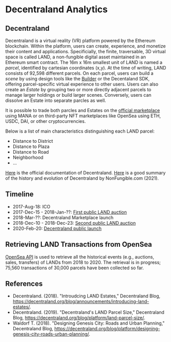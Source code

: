 # Decentraland Analytics

## Decentraland
Decentraland is a virtual reality (VR) platform powered by the Ethereum blockchain. Within the platform, users can create, experience, and monetize their content and applications. Specificially, the finite, traversable, 3D virtual space is called LAND, a non-fungible digital asset maintained in an Ethereum smart contract. The 16m x 16m smallest unit of LAND is named a _parcel_, identified by cartesian coordinates (x,y). At the time of writing, LAND consists of 92,598 different parcels. On each parcel, users can build a _scene_ by using design tools like the [Builder](https://builder.decentraland.org/) or the Decentaland SDK, offering parcel-specific virtual experience to other users. Users can also create an _Estate_ by grouping two or more directly adjacent parcels to manage larger holdings or build larger scenes. Conversely, users can dissolve an Estate into separate parcles as well.

It is possible to trade both parcles and Estates on the [official marketplace](https://market.decentraland.org/) using MANA or on third-party NFT marketplaces like OpenSea using ETH, USDC, DAI, or other cryptocurrencies.

Below is a list of main characteristics distinguishing each LAND parcel:
- Distance to District
- Distance to Plaza
- Distance to Road
- Neighborhood
- ...

[Here](https://docs.decentraland.org/decentraland/introduction/) is the official documentation of Decentraland.
[Here](https://nonfungible.com/blog/discovery-of-decentraland?utm_campaign=Weekly%20Newsletter&utm_medium=email&_hsmi=200553779&_hsenc=p2ANqtz-9qmLYq4OxVvb74c0vTQKXxIjKNx6QmgrTu_jEWgcpxIeCXBQG6twHvi2Wpc_xMnX6zVpHL9ORDqQ8u_FPl_OrF6pTq-g&utm_content=200553779&utm_source=hs_email) is a good summary of the history and evolution of Decentraland by NonFungible.com (2021).


## Timeline
- 2017-Aug-18: ICO
- 2017-Dec-15 - 2018-Jan-??: [First public LAND auction](https://medium.com/decentraland/the-terraform-event-is-around-the-corner-bdda6a2d4367)
- 2018-Mar-??: Decentraland Marketplace launch
- 2018-Dec-10 - 2018-Dec-23: [Second public LAND auction](https://decentraland.org/blog/announcements/the-decentraland-land-auction-has-started/)
- 2020-Feb-20: [Decentraland public launch](https://decentraland.org/blog/announcements/decentraland-announces-publich-launch/)


## Retrieving LAND Transactions from OpenSea
[OpenSea API](https://docs.opensea.io/reference/api-overview) is used to retrieve all the historical events (e.g., auctions, sales, transfers) of LANDs from 2018 to 2020. The retrieval is in progress; 75,560 transactions of 30,000 parcels have been collected so far.



## References
- Decentraland. (2018). "Introudcing LAND Estates," Decentraland Blog, https://decentraland.org/blog/announcements/introducing-land-estates/.
- Decentraland. (2019). "Decentraland's LAND Parcel Size," Decentraland Blog, https://decentraland.org/blog/platform/land-parcel-size/.
- Waldorf T. (2018). "Designing Genesis City: Roads and Urban Planning," Decentraland Blog, https://decentraland.org/blog/platform/designing-genesis-city-roads-urban-planning/.
